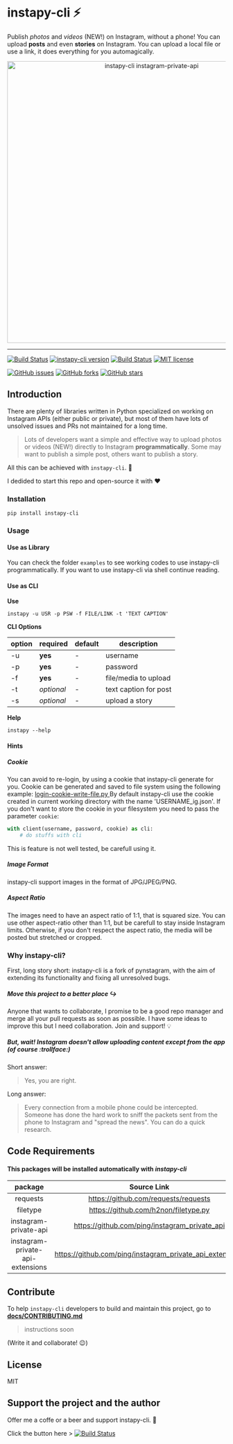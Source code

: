 # **instapy-cli** :zap:

Publish *photos* and *videos* (NEW!) on Instagram, without a phone! You can upload **posts** and even **stories** on Instagram.
You can upload a local file or use a link, it does everything for you automagically.

<p align="center">
  <img src="https://raw.githubusercontent.com/instagrambot/instapy-cli/master/docs/instagram-private-banner.png" alt="instapy-cli instagram-private-api" width="650px">
</p>

---
[![Build Status](https://img.shields.io/badge/Paypal-DONATE-blue.svg?logo=paypal
)](https://paypal.me/b3nab)
[![instapy-cli version](https://img.shields.io/pypi/v/instapy-cli.svg)](https://pypi.org/project/instapy-cli)
[![Build Status](https://travis-ci.org/instagrambot/instapy-cli.svg?branch=master)](https://travis-ci.org/b3nab/instapy-cli)
[![MIT license](https://img.shields.io/github/license/instagrambot/instapy-cli.svg)](https://github.com/b3nab/instapy-cli/blob/master/LICENSE)


[![GitHub issues](https://img.shields.io/github/issues/instagrambot/instapy-cli.svg)](https://github.com/b3nab/instapy-cli/issues)
[![GitHub forks](https://img.shields.io/github/forks/instagrambot/instapy-cli.svg)](https://github.com/b3nab/instapy-cli/network)
[![GitHub stars](https://img.shields.io/github/stars/instagrambot/instapy-cli.svg)](https://github.com/b3nab/instapy-cli/stargazers)


## Introduction
There are plenty of libraries written in Python specialized on working on Instagram APIs (either public or private), but most of them have lots of unsolved issues and PRs not maintained for a long time.

> Lots of developers want a simple and effective way to upload photos or videos (NEW!) directly to Instagram **programmatically**. Some may want to publish a simple post, others want to publish a story.

All this can be achieved with `instapy-cli`. :tada:

I dedided to start this repo and open-source it with :heart:


### Installation

<!-- **Install** -->

```shell
pip install instapy-cli
```

### Usage

#### Use as Library

You can check the folder `examples` to see working codes to use instapy-cli programmatically.
If you want to use instapy-cli via shell continue reading.

#### Use as CLI

**Use**

```shell
instapy -u USR -p PSW -f FILE/LINK -t 'TEXT CAPTION'
```

**CLI Options**

| option | required | default | description |
| --- | --- | --- | --- |
| -u | **yes** | - | username |
| -p | **yes** | - | password |
| -f | **yes** | - | file/media to upload |
| -t | *optional* | - | text caption for post |
| -s | *optional* | - | upload a story |

**Help**

```shell
instapy --help
```


#### Hints
##### Cookie
You can avoid to re-login, by using a cookie that instapy-cli generate for you.
Cookie can be generated and saved to file system using the following example: [login-cookie-write-file.py
](examples/login-cookie-write-file.py)
By default instapy-cli use the cookie created in current working directory with the name 'USERNAME_ig.json'.
If you don't want to store the cookie in your filesystem you need to pass the parameter `cookie`:

```python
with client(username, password, cookie) as cli:
    # do stuffs with cli
```

This is feature is not well tested, be carefull using it.

##### Image Format
instapy-cli support images in the format of JPG/JPEG/PNG.

##### Aspect Ratio
The images need to have an aspect ratio of 1:1, that is squared size.
You can use other aspect-ratio other than 1:1, but be carefull to stay inside Instagram limits.
Otherwise, if you don't respect the aspect ratio, the media will be posted but stretched or cropped.

### Why instapy-cli?
First, long story short: instapy-cli is a fork of pynstagram, with the aim of extending its functionality and fixing all unresolved bugs.

##### Move this project to a better place :arrow_right_hook:
Anyone that wants to collaborate, I promise to be a good repo manager and merge all your pull requests as soon as possible.
I have some ideas to improve this but I need collaboration. Join and support! :bulb:

##### But, wait! Instagram doesn't allow uploading content except from the app (of course :trollface:)
Short answer:
> Yes, you are right.

Long answer:
> Every connection from a mobile phone could be intercepted. Someone has done the hard work to sniff the packets sent from the phone to Instagram and "spread the news". You can do a quick research.

## Code Requirements
#### This packages will be installed automatically with *instapy-cli*

| package     | Source Link |
| :---:       | :---: |
| requests    | https://github.com/requests/requests |
| filetype    | https://github.com/h2non/filetype.py |
| instagram-private-api    | https://github.com/ping/instagram_private_api |
| instagram-private-api-extensions    | https://github.com/ping/instagram_private_api_extensions |

## Contribute
To help `instapy-cli` developers to build and maintain this project, go to **[docs/CONTRIBUTING.md](/docs/CONTRIBUTING.md)**
> instructions soon

(Write it and collaborate! :wink:)

## License
MIT

## Support the project and the author
Offer me a coffe or a beer and support instapy-cli. :tada:

Click the button here >
[![Build Status](https://img.shields.io/badge/Paypal-DONATE-blue.svg?logo=paypal
)](https://paypal.me/b3nab)
